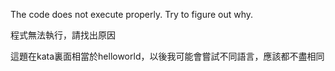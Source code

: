 The code does not execute properly. Try to figure out why.

程式無法執行，請找出原因

這題在kata裏面相當於helloworld，以後我可能會嘗試不同語言，應該都不盡相同
